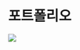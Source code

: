 # 포트폴리오 

<img src="https://capsule-render.vercel.app/api?type=waving&color=BDBDC8&height=150&section=header" />


